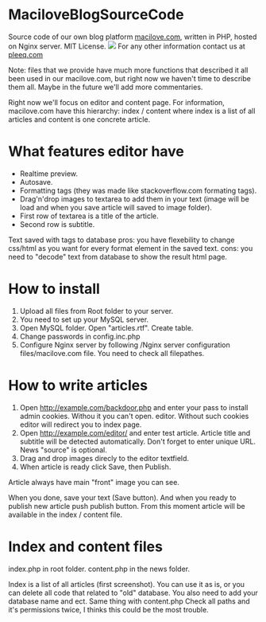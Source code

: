 # MaciloveBlogSourceCode

Source code of our own blog platform <a href="http://macilove.com" target="_blank">macilove.com</a>, written in PHP, hosted on Nginx server. MIT License.
<img src="http://pleeq.com/github/macilove.jpg">
For any other information contact us at <a href="http://pleeq.com" target="_blank">pleeq.com</a>

Note: files that we provide have much more functions that described it all been used in our macilove.com, but right now we haven't time to describe them all. Maybe in the future we'll add more commentaries. 

Right now we'll focus on editor and content page. For information, macilove.com have this hierarchy: index / content
where index is a list of all articles and content is one concrete article. 

# What features editor have
* Realtime preview.
* Autosave.
* Formatting tags (they was made like stackoverflow.com formating tags).
* Drag'n'drop images to textarea to add them in your text (image will be load and when you save article will saved to image folder).
* First row of textarea is a title of the article.
* Second row is subtitle.

Text saved with tags to database 
pros: you have flexebility to change css/html as you want for every format element in the saved text. 
cons: you need to "decode" text from database to show the result html page.


# How to install
1. Upload all files from Root folder to your server.
2. You need to set up your MySQL server.
3. Open MySQL folder. Open "articles.rtf". Create table.
2. Change passwords in config.inc.php
4. Configure Nginx server by following /Nginx server configuration files/macilove.com file.
You need to check all filepathes.

# How to write articles
1. Open http://example.com/backdoor.php and enter your pass to install admin cookies. Withou it you can't open. editor. Without such cookies editor will redirect you to index page.
2. Open http://example.com/editor/ and enter test article. Article title and subtitle will be detected automatically. Don't forget to enter unique URL. News "source" is optional.
3. Drag and drop images direcly to the editor textfield.
4. When article is ready click Save, then Publish.

Article always have main "front" image you can see.

When you done, save your text (Save button). And when you ready to publish new article push publish button.
From this moment article will be available in the index / content file. 

# Index and content files
index.php in root folder.
content.php in the news folder.

Index is a list of all articles (first screenshot). You can use it as is, or you can delete all code that related to "old" database.
You also need to add your database name and ect. 
Same thing with content.php
Check all paths and it's permissions twice, I thinks this could be the most trouble.


